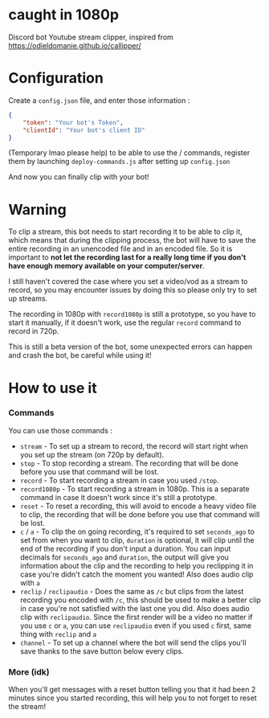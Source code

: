# caught in 1080p
 Discord bot Youtube stream clipper, inspired from https://odieldomanie.github.io/callipper/
 
 
 # Configuration
Create a `config.json` file, and enter those information :

```json
{
    "token": "Your bot's Token",
    "clientId": "Your bot's client ID"
}
```

(Temporary lmao please help) to be able to use the / commands, register them by launching `deploy-commands.js` after setting up `config.json`

And now you can finally clip with your bot!

# Warning
To clip a stream, this bot needs to start recording it to be able to clip it, which means that during the clipping process, the bot will have to save the entire recording in an unencoded file and in an encoded file. So it is important to **not let the recording last for a really long time if you don't have enough memory available on your computer/server**.

I still haven't covered the case where you set a video/vod as a stream to record, so you may encounter issues by doing this so please only try to set up streams.

The recording in 1080p with `record1080p` is still a prototype, so you have to start it manually, if it doesn't work, use the regular `record` command to record in 720p.

This is still a beta version of the bot, some unexpected errors can happen and crash the bot, be careful while using it!

# How to use it
### Commands
You can use those commands :

* `stream` - To set up a stream to record, the record will start right when you set up the stream (on 720p by default).
* `stop` - To stop recording a stream. The recording that will be done before you use that command will be lost.
* `record` - To start recording a stream in case you used `/stop`.
* `record1080p` - To start recording a stream in 1080p. This is a separate command in case it doesn't work since it's still a prototype.
* `reset` - To reset a recording, this will avoid to encode a heavy video file to clip, the recording that will be done before you use that command will be lost.
* `c` / `a` - To clip the on going recording, it's required to set `seconds_ago` to set from when you want to clip, `duration` is optional, it will clip until the end of the recording if you don't input a duration. You can input decimals for `seconds_ago` and `duration`, the output will give you information about the clip and the recording to help you reclipping it in case you're didn't catch the moment you wanted! Also does audio clip with `a`
* `reclip` / `reclipaudio` - Does the same as `/c` but clips from the latest recording you encoded with `/c`, this should be used to make a better clip in case you're not satisfied with the last one you did. Also does audio clip with `reclipaudio`. Since the first render will be a video no matter if you use `c` or `a`, you can use `reclipaudio` even if you used `c` first, same thing with `reclip` and `a` 
* `channel` - To set up a channel where the bot will send the clips you'll save thanks to the save button below every clips.


### More (idk)
When you'll get messages with a reset button telling you that it had been 2 minutes since you started recording, this will help you to not forget to reset the stream!
